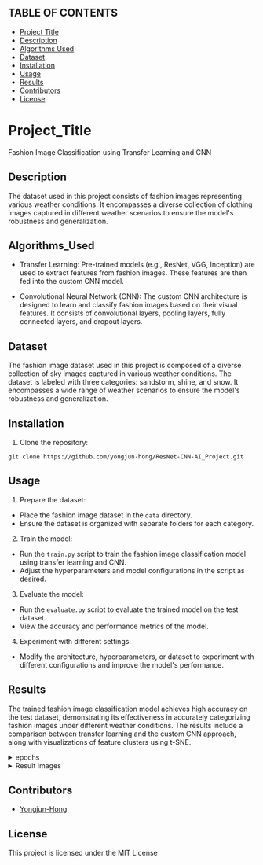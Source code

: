 ## TABLE OF CONTENTS

* [Project Title](#Project_Title)
* [Description](#Description)
* [Algorithms Used](#Algorithms_Used)
* [Dataset](#Dataset)
* [Installation](#installation)
* [Usage](#Usage)
* [Results](#results)
* [Contributors](#contributors)
* [License](#license)

# Project_Title

Fashion Image Classification using Transfer Learning and CNN

## Description

The dataset used in this project consists of fashion images representing various weather conditions. It encompasses a diverse collection of clothing images captured in different weather scenarios to ensure the model's robustness and generalization.

## Algorithms_Used

- Transfer Learning: Pre-trained models (e.g., ResNet, VGG, Inception) are used to extract features from fashion images. These features are then fed into the custom CNN model.

- Convolutional Neural Network (CNN): The custom CNN architecture is designed to learn and classify fashion images based on their visual features. It consists of convolutional layers, pooling layers, fully connected layers, and dropout layers.

## Dataset

The fashion image dataset used in this project is composed of a diverse collection of sky images captured in various weather conditions. The dataset is labeled with three categories: sandstorm, shine, and snow. It encompasses a wide range of weather scenarios to ensure the model's robustness and generalization.

## Installation

1. Clone the repository:
```
git clone https://github.com/yongjun-hong/ResNet-CNN-AI_Project.git
```

## Usage

1. Prepare the dataset:
- Place the fashion image dataset in the `data` directory.
- Ensure the dataset is organized with separate folders for each category.

2. Train the model:
- Run the `train.py` script to train the fashion image classification model using transfer learning and CNN.
- Adjust the hyperparameters and model configurations in the script as desired.

3. Evaluate the model:
- Run the `evaluate.py` script to evaluate the trained model on the test dataset.
- View the accuracy and performance metrics of the model.

4. Experiment with different settings:
- Modify the architecture, hyperparameters, or dataset to experiment with different configurations and improve the model's performance.

## Results

The trained fashion image classification model achieves high accuracy on the test dataset, demonstrating its effectiveness in accurately categorizing fashion images under different weather conditions. The results include a comparison between transfer learning and the custom CNN approach, along with visualizations of feature clusters using t-SNE.

<details>
    <summary> epochs </summary>

```
Epoch 0/14
----------
Loss: 35.1723 Acc: 0.6966

Epoch 1/14
----------
Loss: 11.6631 Acc: 0.8180

Epoch 2/14
----------
Loss: 15.0258 Acc: 0.7978

Epoch 3/14
----------
Loss: 17.9296 Acc: 0.8292

Epoch 4/14
----------
Loss: 7.9915 Acc: 0.8494

Epoch 5/14
----------
Loss: 6.0286 Acc: 0.8202

Epoch 6/14
----------
Loss: 4.9641 Acc: 0.8719

Epoch 7/14
----------
Loss: 2.0133 Acc: 0.9213

Epoch 8/14
----------
Loss: 2.7915 Acc: 0.9101

Epoch 9/14
----------
Loss: 2.1360 Acc: 0.8989

Epoch 10/14
----------
Loss: 1.8703 Acc: 0.8787

Epoch 11/14
----------
Loss: 1.5321 Acc: 0.9034

Epoch 12/14
----------
Loss: 1.4601 Acc: 0.9034

Epoch 13/14
----------
Loss: 1.1378 Acc: 0.8944

Epoch 14/14
----------
Loss: 1.3390 Acc: 0.9101

Training complete in 1m 49s
Best Acc: 0.9213
```
</details>

<details>
    <summary> Result Images </summary>
  
 ![3가지 이미지](https://github.com/yongjun-hong/ResNet-CNN-AI_Project/assets/104314593/7057ca08-6063-4ff7-b917-533cc06319ec)

  ![정확도](https://github.com/yongjun-hong/ResNet-CNN-AI_Project/assets/104314593/787ef69a-d615-40a9-a999-678fdf4362e2)
  
  ![손실률](https://github.com/yongjun-hong/ResNet-CNN-AI_Project/assets/104314593/f6cbf76a-4f67-4d4a-9782-34b742fc098c)
  
</details>


## Contributors

- [Yongjun-Hong]([https://github.com/your_username](https://github.com/yongjun-hong))

## License

This project is licensed under the MIT License
